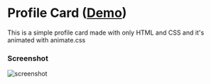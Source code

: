 # Profile Card ([Demo](https://bk-star.github.io/ProfileCard/))

This is a simple profile card made with only HTML and CSS and it's animated with animate.css

### Screenshot
![screenshot](https://user-images.githubusercontent.com/15162292/43899808-ff523df6-9bda-11e8-8af2-14184e9ece4e.png)
